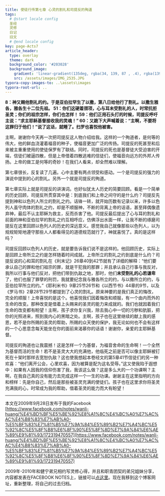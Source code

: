 ```yaml
---
title: 使徒行传第七章 心灵的割礼和司提反的殉道
tags: 
  # @start locale config
  圣经
  灵修
  日记
  旧文
  # @end locale config
key: page-Acts7
article_header:
  type: overlay
  theme: dark
  background_color: '#203028'
  background_image:
    gradient: 'linear-gradient(135deg, rgba(34, 139, 87 , .4), rgba(139, 34, 139, .4))'
    src: /assets/images/IMG_2535.JPG
typora-copy-images-to: ..\assets\images
typora-root-url: ..
---
```


**8：神又赐他割礼的约。于是亚伯拉罕生了以撒，第八日给他行了割礼。以撒生雅各，雅各生十二位先祖。
51：你们这硬着颈项，心与耳未受割礼的人，时常抗拒圣灵；你们的祖宗怎样，你们也怎样！
59：他们正用石头打的时候，司提反呼吁主说：“求主耶稣基督接收我的灵魂！”
60：又跪下大声喊着说：“主啊，不要将这罪归于他们！”说了这话，就睡了。扫罗也喜悦他被害。**

<!--more-->

主啊，谢谢你今天再一次把司提反这人物介绍给我。这样的一个殉道者，是何等的伟大，他的鲜血浇灌着福音的种子，使福音更加广泛的传扬。司提反的死甚至和后来被主重重使用的使徒保罗有了联结。同时，司提反的死也是基督徒大受迫害的开端，信徒们被逼四散，但是上帝借着四散逃难的信徒们，使福音向远方的外邦人传扬。上帝的做工是何等的奇妙！在我们人看来，却全然难以理解。

第七章很长，反复读了几遍。心中主要有两点领受和感动。一个是司提反的强力的演说中提到的心的割礼。另外一个就是司提反的殉道。

第七章实际上就是司提反的讲演词。也好似犹太人历史的简要回顾。看是一个简单的历史回顾，司提反所贯穿其中是：到底我们和上帝之间守的是什么约？司提反先提到神和以色列人所立的割礼之约。话锋一转，就开始历数有记录以来，许多以色列人虽守肉体的割礼之约，却是不顺服神，不断的背离上帝的话语，甚至拜偶像遗弃神，最后不认主耶稣为救主，反而杀害了他。司提反最后提出了心与耳的割礼和前面的神和亚伯拉罕的割礼之约互相呼应，仿佛浮出水面一样，让我不断的琢磨司提反在这里回顾以色列人的历史的深远意义。感觉我自己就像那些以色列人，以为规规矩矩地遵守那些人人都看得见的道德规范就行了，神就喜悦了。真的是这样吗？

司提反回顾以色列人的历史，就是要告诉我们说不是这样的。他回顾历史，实际上是回顾上帝所立之约是怎样随着时间成就。上帝所立的割礼之约到底是什么约？司提反说的心和耳的割礼在《利末记》26章40到42节就有了详细的解释：“他们要承认自己的罪和他们祖宗的罪，就是干犯我的那罪；并且承认自己行事与我反对，我所以行事与他们反对，把他们带到仇敌之地，那时，他们**未受割礼的心若谦卑**了，他们也服了罪孽的刑罚，我就要纪念我与雅各所立的约，与以撒所立的约，与亚伯拉罕所立的约。”《耶利米书》9章25节26节和《以西节书》44章的9节，以及《罗马书》2章28节29节都提到了心灵的割礼。原来神要的是我们真正的悔改，完全的顺服！上帝喜悦的是这个。他喜悦我们因着悔改和顺服，有一个由内而外的生命的改变。那种改变是借着上头赐来的圣灵的能力来成就的。我们也就因着我们生命的改变都有盼望！主啊，孩子求你复兴我，除去我心中一切的污秽和肮脏，把你的光照进来，照到我内心的黑暗之处。主啊，孩子也在这里继续的献上我的感恩，若不是你所赐的圣灵的帮助，所赐的众天使的保护，我无论如何也不会有这样的一个心思意念每天能坐在你的面前来渴慕你的话语！谢谢你，亲爱的主耶稣基督。

司提反的殉道也让我震撼！这是怎样一个为基督，为福音舍命的生命啊！一个全然为基督而活的生命！若不是圣灵大大的充满他，他临死之前是否可以像主耶稣被钉死在十架时那样去宽恕仇敌？这也使我想起本卷经文的第5章41节信徒们的另一种欢喜：“他们离开公会，心里欢喜，因为被算是配为这名受辱。”这又使我陷于遐想中：如果有人因我的信仰伤害了我，我该这么做？这是多么大的一个功课啊？主啊，在我自己真的没有能力去完成这样一个一生的功课。谢谢主在这里指明的方向和榜样：先是你自己，然后是那些被圣灵充满的使徒们。孩子也在这里求你将圣灵充满我的心，时常成为我的帮助，借着圣灵的能力而大有盼望！

---

本文在2009年9月28日发布于我的Facebook [https://www.facebook.com/notes/wanli-huang/%E4%BD%BF%E5%BE%92%E8%A1%8C%E4%BC%A0%E7%AC%AC%E4%B8%83%E7%AB%A0-%E5%BF%83%E7%81%B5%E7%9A%84%E5%89%B2%E7%A4%BC%E5%92%8C%E5%8F%B8%E6%8F%90%E5%8F%8D%E7%9A%84%E6%AE%89%E9%81%93/172319470557](https://www.facebook.com/notes/wanli-huang/%E4%BD%BF%E5%BE%92%E8%A1%8C%E4%BC%A0%E7%AC%AC%E4%B8%83%E7%AB%A0-%E5%BF%83%E7%81%B5%E7%9A%84%E5%89%B2%E7%A4%BC%E5%92%8C%E5%8F%B8%E6%8F%90%E5%8F%8D%E7%9A%84%E6%AE%89%E9%81%93/172319470557)

2009年-2010年和健宁弟兄相约写灵修心得，并且和职青团契的弟兄姐妹分享，内容都发表在FACEBOOK NOTES上，链接可以[点这里](https://www.facebook.com/wanli.huang/notes)。现在我移到这个博客网址，重新整理，将自己的过去归档。

---





